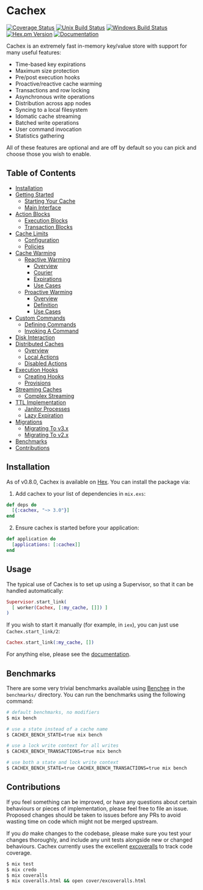 # Cachex
[![Coverage Status](https://img.shields.io/coveralls/whitfin/cachex.svg)](https://coveralls.io/github/whitfin/cachex) [![Unix Build Status](https://img.shields.io/travis/whitfin/cachex.svg?label=unix)](https://travis-ci.org/whitfin/cachex) [![Windows Build Status](https://img.shields.io/appveyor/ci/whitfin/cachex.svg?label=win)](https://ci.appveyor.com/project/whitfin/cachex) [![Hex.pm Version](https://img.shields.io/hexpm/v/cachex.svg)](https://hex.pm/packages/cachex) [![Documentation](https://img.shields.io/badge/docs-latest-blue.svg)](https://hexdocs.pm/cachex/)

Cachex is an extremely fast in-memory key/value store with support for many useful features:

- Time-based key expirations
- Maximum size protection
- Pre/post execution hooks
- Proactive/reactive cache warming
- Transactions and row locking
- Asynchronous write operations
- Distribution across app nodes
- Syncing to a local filesystem
- Idomatic cache streaming
- Batched write operations
- User command invocation
- Statistics gathering

All of these features are optional and are off by default so you can pick and choose those you wish to enable.

## Table of Contents

- [Installation](#installation)
- [Getting Started](docs/getting-started.md)
    - [Starting Your Cache](docs/getting-started.md#starting-your-cache)
    - [Main Interface](docs/getting-started.md#main-interface)
- [Action Blocks](docs/features/action-blocks.md)
    - [Execution Blocks](docs/features/action-blocks.md#execution-blocks)
    - [Transaction Blocks](docs/features/action-blocks.md#transaction-blocks)
- [Cache Limits](docs/features/cache-limits.md)
    - [Configuration](docs/features/cache-limits.md#configuration)
    - [Policies](docs/features/cache-limits.md#policies)
- [Cache Warming](docs/features/cache-warming)
    - [Reactive Warming](docs/features/cache-warming/reactive-warming.md)
        - [Overview](docs/features/cache-warming/reactive-warming.md#overview)
        - [Courier](docs/features/cache-warming/reactive-warming.md#courier)
        - [Expirations](docs/features/cache-warming/reactive-warming.md#expirations)
        - [Use Cases](docs/features/cache-warming/reactive-warming.md#use-cases)
    - [Proactive Warming](docs/features/cache-warming/proactive-warming.md)
        - [Overview](docs/features/cache-warming/proactive-warming.md#overview)
        - [Definition](docs/features/cache-warming/proactive-warming.md#definition)
        - [Use Cases](docs/features/cache-warming/proactive-warming.md#use-cases)
- [Custom Commands](docs/features/custom-commands.md)
    - [Defining Commands](docs/features/custom-commands.md#defining-commands)
    - [Invoking A Command](docs/features/custom-commands.md#invoking-a-command)
- [Disk Interaction](docs/features/disk-interaction.md)
- [Distributed Caches](docs/features/distributed-caches.md)
    - [Overview](docs/features/distributed-caches#overview)
    - [Local Actions](docs/features/distributed-caches#local-actions)
    - [Disabled Actions](docs/features/distributed-caches#disabled-actions)
- [Execution Hooks](docs/features/execution-hooks.md)
    - [Creating Hooks](docs/features/execution-hooks.md#creating-hooks)
    - [Provisions](docs/features/execution-hooks.md#provisions)
- [Streaming Caches](docs/features/streaming-caches.md)
    - [Complex Streaming](docs/features/streaming-caches.md#complex-streaming)
- [TTL Implementation](docs/features/ttl-implementation.md)
    - [Janitor Processes](docs/features/ttl-implementation.md#janitor-processes)
    - [Lazy Expiration](docs/features/ttl-implementation.md#lazy-expiration)
- [Migrations](docs/migrations)
    - [Migrating To v3.x](docs/migrations/migrating-to-v3.md)
    - [Migrating To v2.x](docs/migrations/migrating-to-v2.md)
- [Benchmarks](#benchmarks)
- [Contributions](#contributions)

## Installation

As of v0.8.0, Cachex is available on [Hex](https://hex.pm/). You can install the package via:

  1. Add cachex to your list of dependencies in `mix.exs`:

```elixir
def deps do
  [{:cachex, "~> 3.0"}]
end
```

  2. Ensure cachex is started before your application:

```elixir
def application do
  [applications: [:cachex]]
end
```

## Usage

The typical use of Cachex is to set up using a Supervisor, so that it can be handled automatically:

```elixir
Supervisor.start_link(
  [ worker(Cachex, [:my_cache, []]) ]
)
```

If you wish to start it manually (for example, in `iex`), you can just use `Cachex.start_link/2`:

```elixir
Cachex.start_link(:my_cache, [])
```

For anything else, please see the [documentation](https://github.com/whitfin/cachex/tree/master/docs).

## Benchmarks

There are some very trivial benchmarks available using [Benchee](https://github.com/PragTob/benchee) in the `benchmarks/` directory. You can run the benchmarks using the following command:

```bash
# default benchmarks, no modifiers
$ mix bench

# use a state instead of a cache name
$ CACHEX_BENCH_STATE=true mix bench

# use a lock write context for all writes
$ CACHEX_BENCH_TRANSACTIONS=true mix bench

# use both a state and lock write context
$ CACHEX_BENCH_STATE=true CACHEX_BENCH_TRANSACTIONS=true mix bench
```

## Contributions

If you feel something can be improved, or have any questions about certain behaviours or pieces of implementation, please feel free to file an issue. Proposed changes should be taken to issues before any PRs to avoid wasting time on code which might not be merged upstream.

If you *do* make changes to the codebase, please make sure you test your changes thoroughly, and include any unit tests alongside new or changed behaviours. Cachex currently uses the excellent [excoveralls](https://github.com/parroty/excoveralls) to track code coverage.

```bash
$ mix test
$ mix credo
$ mix coveralls
$ mix coveralls.html && open cover/excoveralls.html
```
